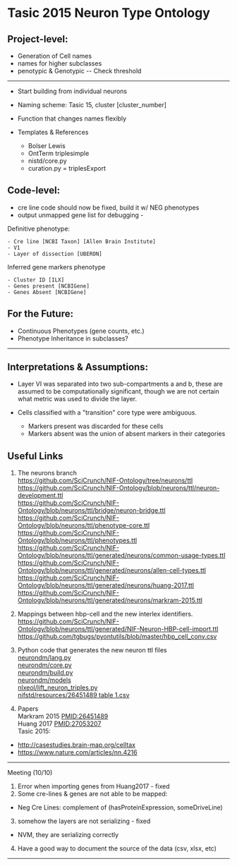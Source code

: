 # Tasic 2015 Neuron Type Ontology

## Project-level:

- Generation of Cell names
- names for higher subclasses
- penotypic & Genotypic -- Check threshold

--------------------------------------------------------------------------------

- Start building from individual neurons
- Naming scheme: Tasic 15, cluster [cluster_number]
- Function that changes names flexibly
- Templates & References

  - Bolser Lewis
  - OntTerm triplesimple
  - nistd/core.py
  - curation.py = triplesExport

## Code-level:

- cre line code should now be fixed, build it w/ NEG phenotypes
- output unmapped gene list for debugging -

Definitive phenotype:

```
- Cre line [NCBI Taxon] [Allen Brain Institute]
- V1
- Layer of dissection [UBERON]
```

Inferred gene markers phenotype

```
- Cluster ID [ILX]
- Genes present [NCBIGene]
- Genes Absent [NCBIGene]
```

## For the Future:

- Continuous Phenotypes (gene counts, etc.)
- Phenotype Inheritance in subclasses?

--------------------------------------------------------------------------------

## Interpretations & Assumptions:

- Layer VI was separated into two sub-compartments a and b, these are assumed to be computationally significant, though we are not certain what metric was used to divide the layer.

- Cells classified with a "transition" core type were ambiguous.

  - Markers present was discarded for these cells
  - Markers absent was the union of absent markers in their categories

## Useful Links

1. The neurons branch<br>
  <https://github.com/SciCrunch/NIF-Ontology/tree/neurons/ttl><br>
  <https://github.com/SciCrunch/NIF-Ontology/blob/neurons/ttl/neuron-development.ttl><br>
  <https://github.com/SciCrunch/NIF-Ontology/blob/neurons/ttl/bridge/neuron-bridge.ttl><br>
  <https://github.com/SciCrunch/NIF-Ontology/blob/neurons/ttl/phenotype-core.ttl><br>
  <https://github.com/SciCrunch/NIF-Ontology/blob/neurons/ttl/phenotypes.ttl><br>
  <https://github.com/SciCrunch/NIF-Ontology/blob/neurons/ttl/generated/neurons/common-usage-types.ttl><br>
  <https://github.com/SciCrunch/NIF-Ontology/blob/neurons/ttl/generated/neurons/allen-cell-types.ttl><br>
  <https://github.com/SciCrunch/NIF-Ontology/blob/neurons/ttl/generated/neurons/huang-2017.ttl><br>
  <https://github.com/SciCrunch/NIF-Ontology/blob/neurons/ttl/generated/neurons/markram-2015.ttl>

2. Mappings between hbp-cell and the new interlex identifiers.<br>
  <https://github.com/SciCrunch/NIF-Ontology/blob/neurons/ttl/generated/NIF-Neuron-HBP-cell-import.ttl><br>
  <https://github.com/tgbugs/pyontutils/blob/master/hbp_cell_conv.csv>

3. Python code that generates the new neuron ttl files<br>
  [neurondm/lang.py](https://github.com/tgbugs/pyontutils/blob/master/neurondm/neurondm/lang.py)<br>
  [neurondm/core.py](https://github.com/tgbugs/pyontutils/blob/master/neurondm/neurondm/core.py)<br>
  [neurondm/build.py](https://github.com/tgbugs/pyontutils/blob/master/neurondm/neurondm/build.py)<br>
  [neurondm/models](https://github.com/tgbugs/pyontutils/tree/master/neurondm/neurondm/models)<br>
  [nlxeol/lift_neuron_triples.py](https://github.com/tgbugs/nlxeol/blob/master/lift_neuron_triples.py)<br>
  [nifstd/resources/26451489 table 1.csv](https://github.com/tgbugs/pyontutils/blob/master/nifstd/resources/26451489%20table%201.csv)

4. Papers<br>
  Markram 2015 [PMID:26451489](https://www.ncbi.nlm.nih.gov/pubmed/26451489)<br>
  Huang 2017 [PMID:27053207](https://www.ncbi.nlm.nih.gov/pubmed/27053207)<br>
  Tasic 2015:

  - <http://casestudies.brain-map.org/celltax>
  - <https://www.nature.com/articles/nn.4216>

--------------------------------------------------------------------------------

Meeting (10/10)

1. Error when importing genes from Huang2017 - fixed
2. Some cre-lines & genes are not able to be mapped:

  - Neg Cre Lines: complement of (hasProteinExpression, someDriveLine)

3. somehow the layers are not serializing - fixed

  - NVM, they are serializing correctly

4. Have a good way to document the source of the data (csv, xlsx, etc)

--------------------------------------------------------------------------------
